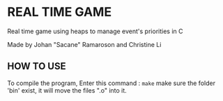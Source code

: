 # REAL TIME GAME

Real time game using heaps to manage event's priorities in C

Made by Johan "Sacane" Ramaroson and Christine Li


## HOW TO USE

To compile the program, Enter this command : 
```make```
make sure the folder 'bin' exist, it will move the files ".o" into it. 

